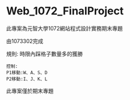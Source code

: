 # Web_1072_FinalProject
此專案為元智大學1072網站程式設計實務期末專題

由1073302完成

  規則:
  時限內踩格子數量多的獲勝



	控制:
    P1移動:W、A、S、D
    P2移動:I、J、K、L

此專案僅於期末專題
